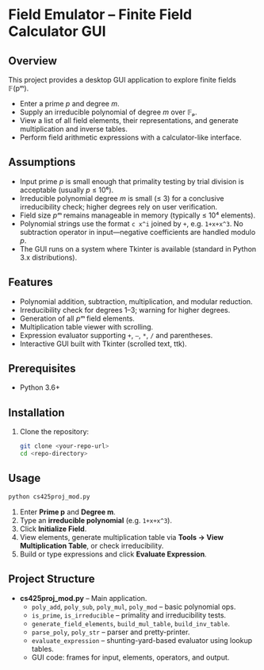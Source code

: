 # Field Emulator – Finite Field Calculator GUI

## Overview  
This project provides a desktop GUI application to explore finite fields 𝔽(pᵐ).  
- Enter a prime *p* and degree *m*.  
- Supply an irreducible polynomial of degree *m* over 𝔽ₚ.  
- View a list of all field elements, their representations, and generate multiplication and inverse tables.  
- Perform field arithmetic expressions with a calculator-like interface.

## Assumptions  
- Input prime *p* is small enough that primality testing by trial division is acceptable (usually *p* ≤ 10⁶).  
- Irreducible polynomial degree *m* is small (≤ 3) for a conclusive irreducibility check; higher degrees rely on user verification.  
- Field size *pᵐ* remains manageable in memory (typically ≤ 10⁴ elements).  
- Polynomial strings use the format `c x^i` joined by `+`, e.g. `1+x+x^3`. No subtraction operator in input—negative coefficients are handled modulo *p*.  
- The GUI runs on a system where Tkinter is available (standard in Python 3.x distributions).

## Features  
- Polynomial addition, subtraction, multiplication, and modular reduction.  
- Irreducibility check for degrees 1–3; warning for higher degrees.  
- Generation of all *pᵐ* field elements.  
- Multiplication table viewer with scrolling.  
- Expression evaluator supporting `+`, `–`, `*`, `/` and parentheses.  
- Interactive GUI built with Tkinter (scrolled text, ttk).

## Prerequisites  
- Python 3.6+  

## Installation  
1. Clone the repository:  
   ```sh
   git clone <your-repo-url>
   cd <repo-directory>
   ```  

## Usage  
```sh
python cs425proj_mod.py
```  
1. Enter **Prime p** and **Degree m**.  
2. Type an **irreducible polynomial** (e.g. `1+x+x^3`).  
3. Click **Initialize Field**.  
4. View elements, generate multiplication table via **Tools → View Multiplication Table**, or check irreducibility.  
5. Build or type expressions and click **Evaluate Expression**.

## Project Structure  
- **cs425proj_mod.py** – Main application.  
  - `poly_add`, `poly_sub`, `poly_mul`, `poly_mod` – basic polynomial ops.  
  - `is_prime`, `is_irreducible` – primality and irreducibility tests.  
  - `generate_field_elements`, `build_mul_table`, `build_inv_table`.  
  - `parse_poly`, `poly_str` – parser and pretty-printer.  
  - `evaluate_expression` – shunting-yard-based evaluator using lookup tables.  
  - GUI code: frames for input, elements, operators, and output.  
